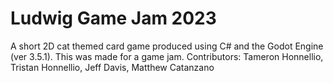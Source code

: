 # Ludwig Game Jam 2023
A short 2D cat themed card game produced using C# and the Godot Engine (ver 3.5.1). This was made for a game jam.
Contributors: Tameron Honnellio, Tristan Honnellio, Jeff Davis, Matthew Catanzano
